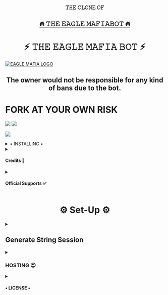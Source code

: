 <h3 align="center">𝚃𝙷𝙴 𝙲𝙻𝙾𝙽𝙴 𝙾𝙵</h3>
<h2 align="center"> <a href="https://github.com/dicyn/Azafuse-userbot">🔥 𝚃𝙷𝙴 𝙴𝙰𝙶𝙻𝙴 𝙼𝙰𝙵𝙸𝙰𝙱𝙾𝚃 🔥</a></h2>


<h1 align="center">⚡ 𝚃𝙷𝙴 𝙴𝙰𝙶𝙻𝙴 𝙼𝙰𝙵𝙸𝙰 𝙱𝙾𝚃 ⚡</h1>


[![EAGLE MAFIA LOGO](https://telegra.ph/file/385f6edbc9dd183e8da0b.jpg)](https://t.me/Owner_of_team_eagle_mafia)


<h2 align="center">The owner would not be responsible for any kind of bans due to the bot.</h2>


# FORK AT YOUR OWN RISK

<a href="https://t.me/eagle_with_sucker"><img src="https://img.shields.io/badge/Join-CHAT%20Group-yellow.svg?style=for-the-badge&logo=Telegram"></a>
<a href="https://t.me/EAGLE_MAFIA_USERBOT"><img src="https://img.shields.io/badge/Join-Support%20Channel-yellow.svg?style=for-the-badge&logo=Telegram"></a>

<a href="https://t.me/Owner_of_team_eagle_mafia"><img src="https://img.shields.io/badge/USERBOT%20OWNER-yellow.svg?style=for-the-badge&logo=Telegram"></a>

<details>

  <summary> • INSTALLING • </summary>

### The Easy Way

<h4>⚜️ DEPLOY TO HEROKU ⚜️</h4>

<a href="https://heroku.com/deploy?template=https://github.com/dicyn/Azafuse-userbot%22%3E" rel="nofollow" style="background-color: initial; box-sizing: border-box; color: #0366d6; text-decoration-line: none;"><img alt="Deploy" data-canonical-src="https://www.herokucdn.com/deploy/button.svg" src="https://camo.githubusercontent.com/83b0e95b38892b49184e07ad572c94c8038323fb/68747470733a2f2f7777772e6865726f6b7563646e2e636f6d2f6465706c6f792f627574746f6e2e737667" style="border-style: none; box-sizing: initial; max-width: 100%;" /></a></div>

<h2 align="center"> <a href="https://github.com/sameerpanthi/dicyn/Azafuse-userbot">⚡ 𝚃𝙷𝙴 𝙴𝙰𝙶𝙻𝙴 𝙼𝙰𝙵𝙸𝙰𝙱𝙾𝚃 ⚡</a></h2>

## [STRING SESSION](https://replit.com/@D3krish/EAGLEMAFIABOTSTRINGSESSION#main.py)
</details>

<details>
  <summary> <h4>Credits 🏅</h4> </summary>


• [MAFIABOT](https://replit.com/@H1M4N5HU0P/MAFIABOT#main.py)

• [D3_KRISH](https://github.com/D3KRISH/D3VIL-BOT)

</details>
<details>
  <summary> <h4>Official Supports ✅</h4> </summary>

```
Get help regarding setting up 
your 𝙴𝙰𝙶𝙻𝙴 𝙼𝙰𝙵𝙸𝙰 𝙱𝙾𝚃 in our official 
support Group and get updates
notifications in Update Channel.
```

<a href="https://t.me/eagle_with_sucker"><img src="https://img.shields.io/badge/Join-Support%20Channel-red.svg?style=for-the-badge&logo=Telegram"></a>

</details>

<h1 align="center">⚙️ Set-Up ⚙️</h1>

<details>
  <summary> <h2>Generate String Session</h2> </summary>

- Termux
    - Clone `git clone https://github.com/sameerpanthi/EAGLE-MAFIA-BOT.git`
    - Then Do  `cd EAGLE-MAFIA-BOT`
    - Run String Generator By
           `bash string.sh`
    - Then Fill The Required Details.
    - API ID, API HASH, PHONE NUMBER (WITH COUNTRY CODE)
 
- Repl Run
    - Click [Here](https://replit.com/@H1M4N5HU0P/MAFIABOT#main.py) to open Repl run.
    - Click On Green Play Button.
    - Wait for a while then fill the details.
    - String will be saved in your Saved Message.
</details>

<details>
  <summary> <h3>HOSTING 😉</h3> </summary>

- Choose A Hosting Site. And fill the mandatory vars.

## Deploys

- You Can Deploy it on 
    - [Zeet](https://zeet.co/new)
    - [Uffizzi](https://uffizzi.com)
    - Any Other VPS.
    - No support for Termux Yet.

## Mandatory Vars

- Some of the environment variables are mandatory.
- These are listed below.
    - `APP_ID`:   You can get this value from [here](https://my.telegram.org)
    - `API_HASH`:   You can get this value from [here](https://my.telegram.org)
    - `ENV`:   `ANYTHING`
    - `STRING_SESSION`:   You can get this value from running `python3 string_session.py` 
    - `LOG_GROUP`:   Make a Channel Or Group and get it's id.
    - `DATABASE_URL`:   Make a database on elephant sql and paste the url.
    - `DB_URI`:   Same as `DATABASE_URL`
    - `BOT_TOKEN`:   Make a Bot from [Botfather](https://t.me/botfather) and paste the bot token here.
    - `BOT_USERNAME`:   Paste the Username of bot that you made from [BotFather](https://t.me/botfather).
- The userbot will not work without setting the mandatory vars.

</details>

<details>
  <summary> <h4>• LICENSE •</h4> </summary>

![](https://www.gnu.org/graphics/gplv3-or-later.png)

Copyright (C) 2021 sameerpanthi, D3KRISH

Poject [𝙼𝙰𝙵𝙸𝙰𝙱𝙾𝚃](https://github.com/sameerpanthi/EAGLE-MAFIA-BOT) is free software: you can redistribute it and/or modify
it under the terms of the GNU General Public License as published by
the Free Software Foundation, either version 3 of the License, or
(at your option) any later version.

This program is distributed in the hope that it will be useful,
but WITHOUT ANY WARRANTY; without even the implied warranty of
MERCHANTABILITY or FITNESS FOR A PARTICULAR PURPOSE.  See the
GNU General Public License for more details.

You should have received a copy of the GNU General Public License
along with this program. If not, see <https://www.gnu.org/licenses/>.

</details>

